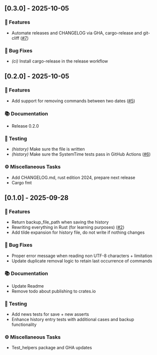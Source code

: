 ## [0.3.0] - 2025-10-05

### 🚀 Features

- Automate releases and CHANGELOG via GHA, cargo-release and git-cliff ([#7](https://github.com/haidaraM/zsh-history-cleaner/pull/7))

### 🐛 Bug Fixes

- *(ci)* Install cargo-release in the release workflow

## [0.2.0] - 2025-10-05

### 🚀 Features

- Add support for removing commands between two dates ([#5](https://github.com/haidaraM/zsh-history-cleaner/pull/5))

### 📚 Documentation

- Release 0.2.0

### 🧪 Testing

- *(history)* Make sure the file is written
- *(history)* Make sure the SystemTime tests pass in GitHub Actions ([#6](https://github.com/haidaraM/zsh-history-cleaner/pull/6))

### ⚙️ Miscellaneous Tasks

- Add CHANGELOG.md, rust edition 2024, prepare next release
- Cargo fmt

## [0.1.0] - 2025-09-28

### 🚀 Features

- Return backup_file_path when saving the history
- Rewriting everything in Rust (for learning purposes) ([#2](https://github.com/haidaraM/zsh-history-cleaner/pull/2))
- Add tilde expansion for history file, do not write if nothing changes

### 🐛 Bug Fixes

- Proper error message when reading non UTF-8 characters + limitation
- Update duplicate removal logic to retain last occurrence of commands

### 📚 Documentation

- Update Readme
- Remove todo about publishing to crates.io

### 🧪 Testing

- Add news tests for save + new asserts
- Enhance history entry tests with additional cases and backup functionality

### ⚙️ Miscellaneous Tasks

- Test_helpers package and GHA updates

<!-- generated by git-cliff -->
